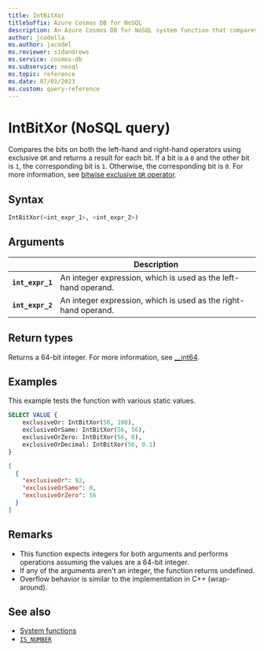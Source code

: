 ```yaml
---
title: IntBitXor
titleSuffix: Azure Cosmos DB for NoSQL
description: An Azure Cosmos DB for NoSQL system function that compares bits of each operand using an exclusive OR operator.
author: jcodella
ms.author: jacodel
ms.reviewer: sidandrews
ms.service: cosmos-db
ms.subservice: nosql
ms.topic: reference
ms.date: 07/01/2023
ms.custom: query-reference
---
```


# IntBitXor (NoSQL query)

Compares the bits on both the left-hand and right-hand operators using exclusive `OR` and returns a result for each bit. If a bit is a `0` and the other bit is `1`, the corresponding bit is `1`. Otherwise, the corresponding bit is `0`. For more information, see [bitwise exclusive `OR` operator](/cpp/cpp/bitwise-exclusive-or-operator-hat).

## Syntax

```sql
IntBitXor(<int_expr_1>, <int_expr_2>)
```

## Arguments

| | Description |
| --- | --- |
| **`int_expr_1`** | An integer expression, which is used as the left-hand operand. |
| **`int_expr_2`** | An integer expression, which is used as the right-hand operand. |

## Return types

Returns a 64-bit integer. For more information, see [__int64](/cpp/cpp/int8-int16-int32-int64).

## Examples

This example tests the function with various static values.

```sql
SELECT VALUE {
    exclusiveOr: IntBitXor(56, 100),
    exclusiveOrSame: IntBitXor(56, 56),
    exclusiveOrZero: IntBitXor(56, 0),
    exclusiveOrDecimal: IntBitXor(56, 0.1)
}
```

```json
[
  {
    "exclusiveOr": 92,
    "exclusiveOrSame": 0,
    "exclusiveOrZero": 56
  }
]
```

## Remarks

- This function expects integers for both arguments and performs operations assuming the values are a 64-bit integer.
- If any of the arguments aren't an integer, the function returns undefined.
- Overflow behavior is similar to the implementation in C++ (wrap-around).

## See also

- [System functions](system-functions.yml)
- [`IS_NUMBER`](is-number.md)
